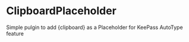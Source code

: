 # ClipboardPlaceholder
Simple pulgin to add {clipboard} as a Placeholder for KeePass AutoType feature
